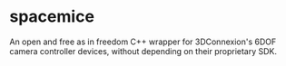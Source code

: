 # spacemice
An open and free as in freedom C++ wrapper for 3DConnexion's 6DOF camera controller devices, without depending on their proprietary SDK.
